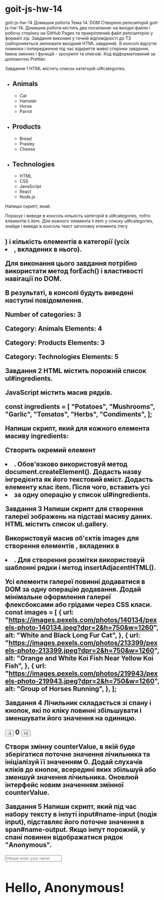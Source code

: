 # goit-js-hw-14

goit-js-hw-14 Домашня робота Тема 14. DOM Створено репозиторій goit-js-hw-14.
Домашня робота містить два посилання: на вихідні файли і робочу сторінку на
GitHub Pages та прикрiплений файл репозиторію у форматi zip. Завдання виконані у
точній відповідності до ТЗ (забороняється змінювати вихідний HTML завдання). В
консолі відсутні помилки і попередження під час відкриття живої сторінки
завдання. Імена змінних і функцій - зрозумілі та описові. Код відформатований за
допомогою Prettier.

Завдання 1 HTML містить список категорій ul#categories.

<ul id="categories">
  <li class="item">
    <h2>Animals</h2>
    <ul>
      <li>Cat</li>
      <li>Hamster</li>
      <li>Horse</li>
      <li>Parrot</li>
    </ul>
  </li>
  <li class="item">
    <h2>Products</h2>
    <ul>
      <li>Bread</li>
      <li>Prasley</li>
      <li>Cheese</li>
    </ul>
  </li>
  <li class="item">
    <h2>Technologies</h2>
    <ul>
      <li>HTML</li>
      <li>CSS</li>
      <li>JavaScript</li>
      <li>React</li>
      <li>Node.js</li>
    </ul>
  </li>
</ul>

Напиши скрипт, який:

Порахує і виведе в консоль кількість категорій в ul#categories, тобто елементів
li.item. Для кожного элемента li.item у списку ul#categories, знайде і виведе в
консоль текст заголовку елемента (тегу <h2>) і кількість елементів в категорії
(усіх <li>, вкладених в нього).

Для виконання цього завдання потрібно використати метод forEach() і властивості
навігації по DOM.

В результаті, в консолі будуть виведені наступні повідомлення.

Number of categories: 3

Category: Animals Elements: 4

Category: Products Elements: 3

Category: Technologies Elements: 5

Завдання 2 HTML містить порожній список ul#ingredients.

<ul id="ingredients"></ul>

JavaScript містить масив рядків.

const ingredients = [ "Potatoes", "Mushrooms", "Garlic", "Tomatos", "Herbs",
"Condiments", ];

Напиши скрипт, який для кожного елемента масиву ingredients:

Створить окремий елемент <li>. Обов'язково використовуй метод
document.createElement(). Додасть назву інгредієнта як його текстовий вміст.
Додасть елементу клас item. Після чого, вставить усі <li> за одну операцію у
список ul#ingredients.

Завдання 3 Напиши скрипт для створення галереї зображень на підставі масиву
даних. HTML містить список ul.gallery.

<ul class="gallery"></ul>

Використовуй масив об'єктів images для створення елементів <img>, вкладених в

<li>. Для створення розмітки використовуй шаблонні рядки і метод
insertAdjacentHTML().

Усі елементи галереї повинні додаватися в DOM за одну операцію додавання. Додай
мінімальне оформлення галереї флексбоксами або грідами через CSS класи. const
images = [ { url:
"https://images.pexels.com/photos/140134/pexels-photo-140134.jpeg?dpr=2&h=750&w=1260",
alt: "White and Black Long Fur Cat", }, { url:
"https://images.pexels.com/photos/213399/pexels-photo-213399.jpeg?dpr=2&h=750&w=1260",
alt: "Orange and White Koi Fish Near Yellow Koi Fish", }, { url:
"https://images.pexels.com/photos/219943/pexels-photo-219943.jpeg?dpr=2&h=750&w=1260",
alt: "Group of Horses Running", }, ];

Завдання 4 Лічильник складається зі спану і кнопок, які по кліку повинні
збільшувати і зменшувати його значення на одиницю.

<div id="counter">
  <button type="button" data-action="decrement">-1</button>
  <span id="value">0</span>
  <button type="button" data-action="increment">+1</button>
</div>

Створи змінну counterValue, в якій буде зберігатися поточне значення лічильника
та ініціалізуй її значенням 0. Додай слухачів кліків до кнопок, всередині яких
збільшуй або зменшуй значення лічильника. Оновлюй інтерфейс новим значенням
змінної counterValue.

Завдання 5 Напиши скрипт, який під час набору тексту в інпуті input#name-input
(подія input), підставляє його поточне значення в span#name-output. Якщо інпут
порожній, у спані повинен відображатися рядок "Anonymous".

<input type="text" id="name-input" placeholder="Please enter your name" />
<h1>Hello, <span id="name-output">Anonymous</span>!</h1>

